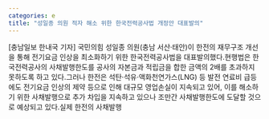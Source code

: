 ```yaml
---
categories: e
title: "성일종 의원 적자 해소 위한 한국전력공사법 개정안 대표발의"
---
```

[충남일보 한내국 기자] 국민의힘 성일종 의원(충남 서산·태안)이 한전의 재무구조 개선을 통해 전기요금 인상을 최소화하기 위한 한국전력공사법을 대표발의했다.현행법은 한국전력공사의 사채발행한도를 공사의 자본금과 적립금을 합한 금액의 2배를 초과하지 못하도록 하고 있다.그러나 한전은 석탄·석유·액화천연가스(LNG) 등 발전 연료비 급등에도 전기요금 인상의 제약 등으로 인해 대규모 영업손실이 지속되고 있어, 이를 해소하기 위한 사채발행으로 추가 차입을 지속하고 있으나 조만간 사채발행한도에 도달할 것으로 예상되고 있다.실제 한전의 사채발행